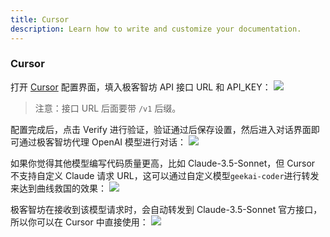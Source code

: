 ```yaml
---
title: Cursor
description: Learn how to write and customize your documentation.
---
```



<div class="text-base leading-7 text-gray-700 dark:text-gray-400">
  <h3 id="cursor" class="text-xl font-bold tracking-tight text-gray-900 dark:text-white"> Cursor </h3>
  <p class="mt-6"> 打开 
    <a target="_blank" class="underline hover:text-gray-500" href="https://www.cursor.com/">Cursor</a> 
    配置界面，填入极客智坊 API 接口 URL 和 API_KEY： 
    <img class="mt-2" src="https://cdn.geekai.co/storage/2024/09/22/image-20240922111526463.png">
  </p>
  <blockquote class="mt-3 text-sm"> 注意：接口 URL 后面要带 <code>/v1</code> 后缀。 </blockquote>
  <p class="mt-3"> 配置完成后，点击 Verify 进行验证，验证通过后保存设置，然后进入对话界面即可通过极客智坊代理 OpenAI 模型进行对话： 
    <img class="mt-2" src="https://cdn.geekai.co/storage/2024/09/22/image-20240922112948509.png">
  </p>
  <p class="mt-3"> 如果你觉得其他模型编写代码质量更高，比如 Claude-3.5-Sonnet，但 Cursor 不支持自定义 Claude 请求 URL，这可以通过自定义模型<code>geekai-coder</code>进行转发来达到曲线救国的效果： 
    <img class="mt-2" src="https://cdn.geekai.co/storage/2024/09/22/image-20240922223931936.png">
  </p>
  <p class="mt-3"> 极客智坊在接收到该模型请求时，会自动转发到 Claude-3.5-Sonnet 官方接口，所以你可以在 Cursor 中直接使用： 
    <img class="mt-2" src="https://cdn.geekai.co/storage/2024/09/22/image-20240922224117109.png">
  </p>
</div>
